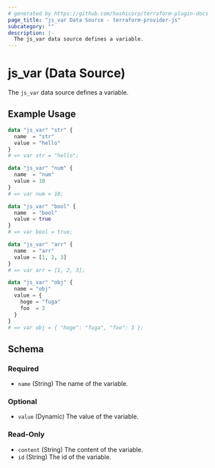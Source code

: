 ```yaml
---
# generated by https://github.com/hashicorp/terraform-plugin-docs
page_title: "js_var Data Source - terraform-provider-js"
subcategory: ""
description: |-
  The js_var data source defines a variable.
---
```


# js_var (Data Source)

The `js_var` data source defines a variable.

## Example Usage

```terraform
data "js_var" "str" {
  name  = "str"
  value = "hello"
}
# => var str = "hello";

data "js_var" "num" {
  name  = "num"
  value = 10
}
# => var num = 10;

data "js_var" "bool" {
  name  = "bool"
  value = true
}
# => var bool = true;

data "js_var" "arr" {
  name  = "arr"
  value = [1, 2, 3]
}
# => var arr = [1, 2, 3];

data "js_var" "obj" {
  name = "obj"
  value = {
    hoge = "fuga"
    foo  = 3
  }
}
# => var obj = { "hoge": "fuga", "foo": 3 };
```

<!-- schema generated by tfplugindocs -->
## Schema

### Required

- `name` (String) The name of the variable.

### Optional

- `value` (Dynamic) The value of the variable.

### Read-Only

- `content` (String) The content of the variable.
- `id` (String) The id of the variable.
